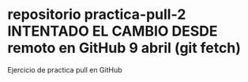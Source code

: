 # repositorio practica-pull-2 INTENTADO EL CAMBIO DESDE remoto en GitHub 9 abril (git fetch)
Ejercicio de practica pull en GitHub
